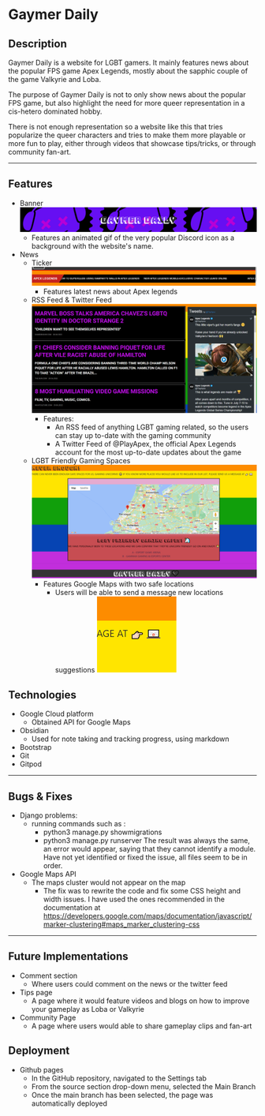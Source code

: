 # Gaymer Daily

## Description

Gaymer Daily is a website for LGBT gamers. It mainly features news about the popular FPS game Apex Legends, mostly about the sapphic couple of the game Valkyrie and Loba.

The purpose of Gaymer Daily is not to only show news about the popular FPS game, but also highlight the need for more queer representation in a cis-hetero dominated hobby.

There is not enough representation so a website like this that tries popularize the queer characters and tries to make them more playable or more fun to play, either through videos that showcase tips/tricks, or through community fan-art.

<hr>

## Features

- Banner
![GAYMER DAILY BANNER](assets/imgs/screenshots/Screenshot%20(134).png)
  - Features an animated gif of the very popular Discord icon as a background with the website's name. 
- News
  - Ticker
![APEX LEGENDS NEWS TICKER](assets/imgs/screenshots/Screenshot%20(135).png)
    - Features latest news about Apex legends
  - RSS Feed & Twitter Feed
![RSS AND TWITTER FEED](assets/imgs/screenshots/Screenshot%20(136).png)
    - Features:
        - An RSS feed of anything LGBT gaming related, so the users can stay up to-date with the gaming community
        - A Twitter Feed of @PlayApex, the official Apex Legends account for the most up-to-date updates about the game
  - LGBT Friendly Gaming Spaces
![](assets/imgs/screenshots/events.html%20(2).png)
    - Features Google Maps with two safe locations
       - Users will be able to send a message new locations suggestions
![](assets/imgs/screenshots/events.html%20(3).png)  

## Technologies

- Google Cloud platform
  - Obtained API for Google Maps
- Obsidian
  - Used for note taking and tracking progress, using markdown
- Bootstrap
- Git
- Gitpod

<hr>

## Bugs & Fixes

- Django problems:
  - running commands such as :
    - python3 manage.py showmigrations
    - python3 manage.py runserver
 The result was always the same, an error would appear, saying that they cannot identify a module.
 Have not yet identified or fixed the issue, all files seem to be in order.
- Google Maps API
  - The maps cluster would not appear on the map
    - The fix was to rewrite the code and fix some CSS height and width issues. I have used the ones recommended in the documentation at <https://developers.google.com/maps/documentation/javascript/marker-clustering#maps_marker_clustering-css>  

<hr>

## Future Implementations

- Comment section
  - Where users could comment on the news or the twitter feed
- Tips page
  - A page where it would feature videos and blogs on how to improve your gameplay as Loba or Valkyrie
- Community Page
  - A page where users would able to share gameplay clips and fan-art 

## Deployment 

- Github pages
  - In the GitHub repository, navigated to the Settings tab
  - From the source section drop-down menu, selected the Main Branch
  - Once the main branch has been selected, the page was automatically deployed
